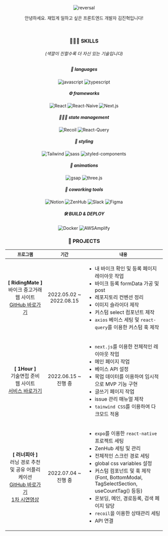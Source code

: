 <div align="center">

![reversal](https://capsule-render.vercel.app/api?type=cylinder&text=KMJNNHYK&fontAlign=50&fontSize=90&color=FF9436&height=250&desc=😄행복해thㅓ%20웃는%20게%20아니라%20웃어thㅓ%20행복한%20겁니다%20😄&descAlignY=70&descSize=15)

<p>안녕하세요. 재밌게 일하고 싶은 프론트엔드 개발자 김진혁입니다!</p>&nbsp;

### 🧑🏽‍🔧 SKILLS
###### (색깔이 진할수록 더 자신 있는 기술입니다)
##### 💬 languages
![javascript](https://img.shields.io/badge/javascript-FF8224.svg?&style=for-the-badge&textColor=black&logo=javascript&logoColor=black)
![typescript](https://img.shields.io/badge/typescript-FFA648.svg?&style=for-the-badge&logo=typescript&logoColor=black)

##### ⚙️ frameworks
![React](https://img.shields.io/badge/React.js-ED4C00.svg?&style=for-the-badge&logo=React&logoColor=black)
![React-Naive](https://img.shields.io/badge/react%20native-FFB85A.svg?&style=for-the-badge&logo=React&logoColor=black)
![Next.js](https://img.shields.io/badge/next.js-FFDC7E.svg?&style=for-the-badge&logo=Next.js&logoColor=black)

##### 👨🏽‍💻 state management
![Recoil](https://img.shields.io/badge/recoil-FF8224.svg?&style=for-the-badge&logoColor=black)
![React-Query](https://img.shields.io/badge/react%20query-FF8224.svg?&style=for-the-badge&logo=React&20Query&logoColor=black)

##### 🎨 styling
![Tailwind](https://img.shields.io/badge/tailwind-ED4C00.svg?&style=for-the-badge&logo=Tailwind%20CSS&logoColor=black)
![sass](https://img.shields.io/badge/sass-FF8224.svg?&style=for-the-badge&logo=sass&logoColor=black)
![styled-components](https://img.shields.io/badge/styled%20components-FFA648.svg?&style=for-the-badge&logo=styled-components&logoColor=black)

##### 🎥 animations
![gsap](https://img.shields.io/badge/gsap-FFFFA2.svg?&style=for-the-badge&logo=GreenSock&logoColor=black)
![three.js](https://img.shields.io/badge/three.js-FFB85A.svg?&style=for-the-badge&logo=three.js&logoColor=black)

##### 🏢 coworking tools
![Notion](https://img.shields.io/badge/Notion-FF8224.svg?&style=for-the-badge&logo=Notion&logoColor=black)
![ZenHub](https://img.shields.io/badge/ZenHub-FFA648.svg?&style=for-the-badge&logoColor=black)
![Slack](https://img.shields.io/badge/Slack-FF8224.svg?&style=for-the-badge&logo=Slack&logoColor=black)
![Figma](https://img.shields.io/badge/Figma-FFFFA2.svg?&style=for-the-badge&logo=Figma&logoColor=black)

##### 🛠 BUILD & DEPLOY
![Docker](https://img.shields.io/badge/Docker-FFFFA2.svg?&style=for-the-badge&logo=Docker&logoColor=black)
![AWSAmplify](https://img.shields.io/badge/AWS&nbsp;Amplify-FFFFA2.svg?&style=for-the-badge&logo=AWSAmplify&logoColor=black)
<br/>

### 🚩 PROJECTS

|`프로그램`|`기간`|`내용`|
|:-------:|:--------:|--------------|
|**[ RidingMate ]**<br/>바이크 중고거래 웹 사이트<br/>[GitHub 바로가기](https://github.com/RidingMate/RidingMate-FrontEnd)|2022.05.02 ~ 2022.08.15|<ul><li>내 바이크 확인 및 등록 페이지 레이아웃 작업</li><li>바이크 등록 formData 가공 및 post</li><li>레포지토리 컨벤션 정리</li><li>이미지 슬라이더 제작</li><li>커스텀 select 컴포넌트 제작</li><li>`axios` 베이스 세팅 및 `react-query`를 이용한 커스텀 훅 제작</li></ul>|
|**[ 1Hour ]**<br/>기술면접 준비 웹 사이트<br/>[서비스 바로가기](https://1hour-front-g0ao8v9hs-de-yobalja.vercel.app/)|2022.06.15 ~ 진행 중|<ul><li>`next.js`를 이용한 전체적인 레이아웃 작업</li><li>메인 페이지 작업</li><li>베이스 API 설정</li><li>목업 데이터를 이용하여 임시적으로 MVP 기능 구현</li><li>글쓰기 페이지 작업</li><li>issue 관리 매뉴얼 제작</li><li>`tainwind CSS`를 이용하여 다크모드 적용</li></ul>|
|**[ 러너피아 ]**<br/>러닝 경로 추천 및 공유 어플리케이션<br/>[GitHub 바로가기](https://github.com/dnd-side-project/dnd-7th-7-frontend)<br/>[1차 시연영상](https://youtu.be/jPH17o5UZXQ)|2022.07.04 ~ 진행 중|<ul><li>`expo`를 이용한 `react-native` 프로젝트 세팅</li><li>ZenHub 세팅 및 관리</li><li>전체적인 스크린 경로 세팅</li><li>global css variables 설정</li><li>커스텀 컴포넌트 및 훅 제작(Font, BottomModal, TagSelectSection, useCountTag() 등등)</li><li>온보딩, 메인, 경로등록, 검색 페이지 담당</li><li>`recoil`을 이용한 상태관리 세팅</li><li>API 연결</li></ul>|
</div>




